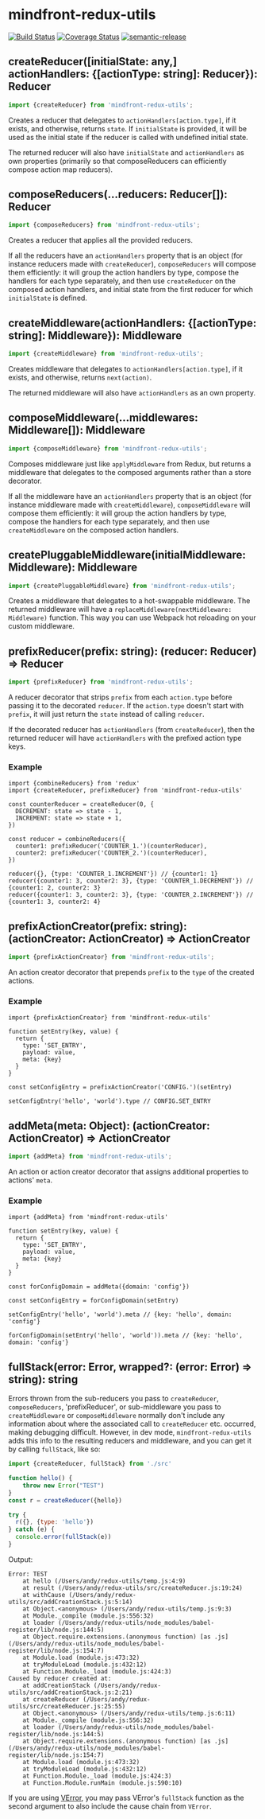 # mindfront-redux-utils

[![Build Status](https://travis-ci.org/jcoreio/redux-utils.svg?branch=master)](https://travis-ci.org/jcoreio/redux-utils)
[![Coverage Status](https://coveralls.io/repos/github/jcoreio/redux-utils/badge.svg?branch=master)](https://coveralls.io/github/jcoreio/redux-utils?branch=master)
[![semantic-release](https://img.shields.io/badge/%20%20%F0%9F%93%A6%F0%9F%9A%80-semantic--release-e10079.svg)](https://github.com/semantic-release/semantic-release)

## createReducer([initialState: any,] actionHandlers: {[actionType: string]: Reducer}): Reducer
```js
import {createReducer} from 'mindfront-redux-utils';
```

Creates a reducer that delegates to `actionHandlers[action.type]`, if it exists, and otherwise, returns `state`.
If `initialState` is provided, it will be used as the initial state if the reducer is called with undefined
initial state.

The returned reducer will also have `initialState` and `actionHandlers` as own properties (primarily so that
composeReducers can efficiently compose action map reducers).

## composeReducers(...reducers: Reducer[]): Reducer
```js
import {composeReducers} from 'mindfront-redux-utils';
```

Creates a reducer that applies all the provided reducers.

If all the reducers have an `actionHandlers` property that is an object (for instance reducers made with 
`createReducer`), `composeReducers` will compose them efficiently: it will group the action handlers by type, 
compose the handlers for each type separately, and then use `createReducer` on the composed action handlers, 
and initial state from the first reducer for which `initialState` is defined.

## createMiddleware(actionHandlers: {[actionType: string]: Middleware}): Middleware
```js
import {createMiddleware} from 'mindfront-redux-utils';
```

Creates middleware that delegates to `actionHandlers[action.type]`, if it exists, and otherwise, 
returns `next(action)`.

The returned middleware will also have `actionHandlers` as an own property.

## composeMiddleware(...middlewares: Middleware[]): Middleware
```js
import {composeMiddleware} from 'mindfront-redux-utils';
```

Composes middleware just like `applyMiddleware` from Redux, but returns a middleware that delegates to the
composed arguments rather than a store decorator.

If all the middleware have an `actionHandlers` property that is an object (for instance middleware made with
`createMiddleware`), `composeMiddleware` will compose them efficiently: it will group the action handlers by
type, compose the handlers for each type separately, and then use `createMiddleware` on the composed action
handlers.

## createPluggableMiddleware(initialMiddleware: Middleware): Middleware
```js
import {createPluggableMiddleware} from 'mindfront-redux-utils';
```

Creates a middleware that delegates to a hot-swappable middleware.  The returned middleware will have a
`replaceMiddleware(nextMiddleware: Middleware)` function.  This way you can use Webpack hot reloading on
your custom middleware.

## prefixReducer(prefix: string): (reducer: Reducer) => Reducer
```js
import {prefixReducer} from 'mindfront-redux-utils';
```

A reducer decorator that strips `prefix` from each `action.type` before passing it to the decorated `reducer`.
If the `action.type` doesn't start with `prefix`, it will just return the `state` instead of calling `reducer`.

If the decorated reducer has `actionHandlers` (from `createReducer`), then the returned reducer will have
`actionHandlers` with the prefixed action type keys.

### Example
```es6
import {combineReducers} from 'redux'
import {createReducer, prefixReducer} from 'mindfront-redux-utils'

const counterReducer = createReducer(0, {
  DECREMENT: state => state - 1,
  INCREMENT: state => state + 1,
})

const reducer = combineReducers({
  counter1: prefixReducer('COUNTER_1.')(counterReducer),
  counter2: prefixReducer('COUNTER_2.')(counterReducer),
})

reducer({}, {type: 'COUNTER_1.INCREMENT'}) // {counter1: 1}
reducer({counter1: 3, counter2: 3}, {type: 'COUNTER_1.DECREMENT'}) // {counter1: 2, counter2: 3}
reducer({counter1: 3, counter2: 3}, {type: 'COUNTER_2.INCREMENT'}) // {counter1: 3, counter2: 4}
```

## prefixActionCreator(prefix: string): (actionCreator: ActionCreator) => ActionCreator
```js
import {prefixActionCreator} from 'mindfront-redux-utils';
```

An action creator decorator that prepends `prefix` to the `type` of the created actions.

### Example
```es6
import {prefixActionCreator} from 'mindfront-redux-utils'

function setEntry(key, value) {
  return {
    type: 'SET_ENTRY',
    payload: value,
    meta: {key}
  }
}

const setConfigEntry = prefixActionCreator('CONFIG.')(setEntry)

setConfigEntry('hello', 'world').type // CONFIG.SET_ENTRY
```

## addMeta(meta: Object): (actionCreator: ActionCreator) => ActionCreator
```js
import {addMeta} from 'mindfront-redux-utils';
```

An action or action creator decorator that assigns additional properties to actions' `meta`.

### Example
```es6
import {addMeta} from 'mindfront-redux-utils'

function setEntry(key, value) {
  return {
    type: 'SET_ENTRY',
    payload: value,
    meta: {key}
  }
}

const forConfigDomain = addMeta({domain: 'config'})

const setConfigEntry = forConfigDomain(setEntry)

setConfigEntry('hello', 'world').meta // {key: 'hello', domain: 'config'}

forConfigDomain(setEntry('hello', 'world')).meta // {key: 'hello', domain: 'config'}
```

## fullStack(error: Error, wrapped?: (error: Error) => string): string

Errors thrown from the sub-reducers you pass to `createReducer`, `composeReducers`, 'prefixReducer', or sub-middleware
you pass to `createMiddleware` or `composeMiddleware` normally don't include any information about where the associated
call to `createReducer` etc. occurred, making debugging difficult.  However, in dev mode, `mindfront-redux-utils` adds
this info to the resulting reducers and middleware, and you can get it by calling `fullStack`, like so:

```js
import {createReducer, fullStack} from './src'

function hello() {
    throw new Error("TEST")
}
const r = createReducer({hello})

try {
  r({}, {type: 'hello'})
} catch (e) {
  console.error(fullStack(e))
}
```

Output:
```
Error: TEST
    at hello (/Users/andy/redux-utils/temp.js:4:9)
    at result (/Users/andy/redux-utils/src/createReducer.js:19:24)
    at withCause (/Users/andy/redux-utils/src/addCreationStack.js:5:14)
    at Object.<anonymous> (/Users/andy/redux-utils/temp.js:9:3)
    at Module._compile (module.js:556:32)
    at loader (/Users/andy/redux-utils/node_modules/babel-register/lib/node.js:144:5)
    at Object.require.extensions.(anonymous function) [as .js] (/Users/andy/redux-utils/node_modules/babel-register/lib/node.js:154:7)
    at Module.load (module.js:473:32)
    at tryModuleLoad (module.js:432:12)
    at Function.Module._load (module.js:424:3)
Caused by reducer created at:
    at addCreationStack (/Users/andy/redux-utils/src/addCreationStack.js:2:21)
    at createReducer (/Users/andy/redux-utils/src/createReducer.js:25:55)
    at Object.<anonymous> (/Users/andy/redux-utils/temp.js:6:11)
    at Module._compile (module.js:556:32)
    at loader (/Users/andy/redux-utils/node_modules/babel-register/lib/node.js:144:5)
    at Object.require.extensions.(anonymous function) [as .js] (/Users/andy/redux-utils/node_modules/babel-register/lib/node.js:154:7)
    at Module.load (module.js:473:32)
    at tryModuleLoad (module.js:432:12)
    at Function.Module._load (module.js:424:3)
    at Function.Module.runMain (module.js:590:10)
```

If you are using [VError](https://github.com/joyent/node-verror), you may pass VError's `fullStack` function as the
second argument to also include the cause chain from `VError`.

